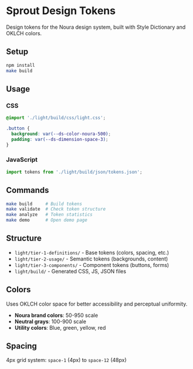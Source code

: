 # Sprout Design Tokens

Design tokens for the Noura design system, built with Style Dictionary and OKLCH colors.

## Setup

```bash
npm install
make build
```

## Usage

### CSS
```css
@import './light/build/css/light.css';

.button {
  background: var(--ds-color-noura-500);
  padding: var(--ds-dimension-space-3);
}
```

### JavaScript
```js
import tokens from './light/build/json/tokens.json';
```

## Commands

```bash
make build     # Build tokens
make validate  # Check token structure  
make analyze   # Token statistics
make demo      # Open demo page
```

## Structure

- `light/tier-1-definitions/` - Base tokens (colors, spacing, etc.)
- `light/tier-2-usage/` - Semantic tokens (backgrounds, content)
- `light/tier-3-components/` - Component tokens (buttons, forms)
- `light/build/` - Generated CSS, JS, JSON files

## Colors

Uses OKLCH color space for better accessibility and perceptual uniformity.

- **Noura brand colors**: 50-950 scale
- **Neutral grays**: 100-900 scale  
- **Utility colors**: Blue, green, yellow, red

## Spacing

4px grid system: `space-1` (4px) to `space-12` (48px)
